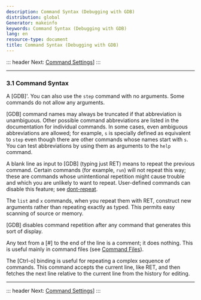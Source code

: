 ```yaml
---
description: Command Syntax (Debugging with GDB)
distribution: global
Generator: makeinfo
keywords: Command Syntax (Debugging with GDB)
lang: en
resource-type: document
title: Command Syntax (Debugging with GDB)
---
```

::: header
Next: [Command Settings](Command-Settings.html#Command-Settings)]
:::

---

### 3.1 Command Syntax

A [GDB]'. You can also use the `step` command with no arguments. Some commands do not allow any arguments.

[GDB] command names may always be truncated if that abbreviation is unambiguous. Other possible command abbreviations are listed in the documentation for individual commands. In some cases, even ambiguous abbreviations are allowed; for example, `s` is specially defined as equivalent to `step` even though there are other commands whose names start with `s`. You can test abbreviations by using them as arguments to the `help` command.

A blank line as input to [GDB] (typing just RET) means to repeat the previous command. Certain commands (for example, `run`) will not repeat this way; these are commands whose unintentional repetition might cause trouble and which you are unlikely to want to repeat. User-defined commands can disable this feature; see [dont-repeat](Define.html#Define).

The `list` and `x` commands, when you repeat them with RET, construct new arguments rather than repeating exactly as typed. This permits easy scanning of source or memory.

[GDB] disables command repetition after any command that generates this sort of display.

Any text from a [\#] to the end of the line is a comment; it does nothing. This is useful mainly in command files (see [Command Files](Command-Files.html#Command-Files)).

The [Ctrl-o] binding is useful for repeating a complex sequence of commands. This command accepts the current line, like RET, and then fetches the next line relative to the current line from the history for editing.

---

::: header
Next: [Command Settings](Command-Settings.html#Command-Settings)]
:::
